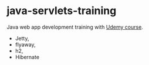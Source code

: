 # java-servlets-training

Java web app development training with [Udemy course](https://www.udemy.com/course/java-ambitny-start).
 - Jetty,
 - flyaway, 
 - h2,
 - Hibernate